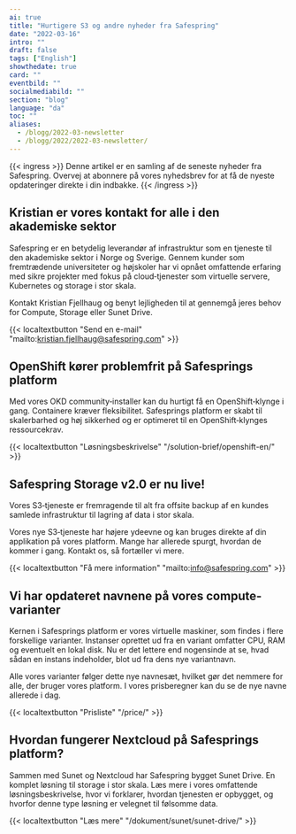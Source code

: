 ```yaml
---
ai: true
title: "Hurtigere S3 og andre nyheder fra Safespring"
date: "2022-03-16"
intro: ""
draft: false
tags: ["English"]
showthedate: true
card: ""
eventbild: ""
socialmediabild: ""
section: "blog"
language: "da"
toc: ""
aliases:
  - /blogg/2022-03-newsletter
  - /blogg/2022/2022-03-newsletter/
---
```

{{< ingress >}}
Denne artikel er en samling af de seneste nyheder fra Safespring. Overvej at abonnere på vores nyhedsbrev for at få de nyeste opdateringer direkte i din indbakke.
{{< /ingress >}}

## Kristian er vores kontakt for alle i den akademiske sektor

Safespring er en betydelig leverandør af infrastruktur som en tjeneste til den akademiske sektor i Norge og Sverige. Gennem kunder som fremtrædende universiteter og højskoler har vi opnået omfattende erfaring med sikre projekter med fokus på cloud‑tjenester som virtuelle servere, Kubernetes og storage i stor skala.

Kontakt Kristian Fjellhaug og benyt lejligheden til at gennemgå jeres behov for Compute, Storage eller Sunet Drive.

{{< localtextbutton "Send en e-mail" "mailto:kristian.fjellhaug@safespring.com" >}}

## OpenShift kører problemfrit på Safesprings platform

Med vores OKD community‑installer kan du hurtigt få en OpenShift‑klynge i gang. Containere kræver fleksibilitet. Safesprings platform er skabt til skalerbarhed og høj sikkerhed og er optimeret til en OpenShift‑klynges ressourcekrav.

{{< localtextbutton "Løsningsbeskrivelse" "/solution-brief/openshift-en/" >}}

## Safespring Storage v2.0 er nu live!

Vores S3‑tjeneste er fremragende til alt fra offsite backup af en kundes samlede infrastruktur til lagring af data i stor skala.

Vores nye S3‑tjeneste har højere ydeevne og kan bruges direkte af din applikation på vores platform. Mange har allerede spurgt, hvordan de kommer i gang. Kontakt os, så fortæller vi mere.

{{< localtextbutton "Få mere information" "mailto:info@safespring.com" >}}

## Vi har opdateret navnene på vores compute-varianter

Kernen i Safesprings platform er vores virtuelle maskiner, som findes i flere forskellige varianter. Instanser oprettet ud fra en variant omfatter CPU, RAM og eventuelt en lokal disk. Nu er det lettere end nogensinde at se, hvad sådan en instans indeholder, blot ud fra dens nye variantnavn.

Alle vores varianter følger dette nye navnesæt, hvilket gør det nemmere for alle, der bruger vores platform. I vores prisberegner kan du se de nye navne allerede i dag.

{{< localtextbutton "Prisliste" "/price/" >}}

## Hvordan fungerer Nextcloud på Safesprings platform?

Sammen med Sunet og Nextcloud har Safespring bygget Sunet Drive. En komplet løsning til storage i stor skala. Læs mere i vores omfattende løsningsbeskrivelse, hvor vi forklarer, hvordan tjenesten er opbygget, og hvorfor denne type løsning er velegnet til følsomme data.

{{< localtextbutton "Læs mere" "/dokument/sunet/sunet-drive/" >}}